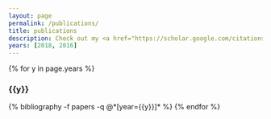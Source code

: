 ```yaml
---
layout: page
permalink: /publications/
title: publications
description: Check out my <a href="https://scholar.google.com/citations?user=aKqh7zIAAAAJ">Google Scholar</a> for my latest publications
years: [2018, 2016]
---
```


{% for y in page.years %}
  <h3 class="year">{{y}}</h3>
  {% bibliography -f papers -q @*[year={{y}}]* %}
{% endfor %}